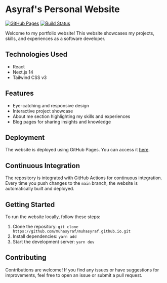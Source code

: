 # Asyraf's Personal Website

[![GitHub Pages](https://img.shields.io/badge/GitHub%20Pages-Deployed-brightgreen)](https://asyraf.live)
[![Build Status](https://github.com/muhasyraf/muhasyraf.github.io/workflows/Build/badge.svg)](https://github.com/muhasyraf/muhasyraf.github.io/actions)

Welcome to my portfolio website! This website showcases my projects, skills, and experiences as a software developer.

## Technologies Used

- React
- Next.js 14
- Tailwind CSS v3

## Features

- Eye-catching and responsive design
- Interactive project showcase
- About me section highlighting my skills and experiences
- Blog pages for sharing insights and knowledge

## Deployment

The website is deployed using GitHub Pages. You can access it [here](https://asyraf.live).

## Continuous Integration

The repository is integrated with GitHub Actions for continuous integration. Every time you push changes to the `main` branch, the website is automatically built and deployed.

## Getting Started

To run the website locally, follow these steps:

1. Clone the repository: `git clone https://github.com/muhasyraf/muhasyraf.github.io.git`
2. Install dependencies: `yarn add`
3. Start the development server: `yarn dev`

## Contributing

Contributions are welcome! If you find any issues or have suggestions for improvements, feel free to open an issue or submit a pull request.
